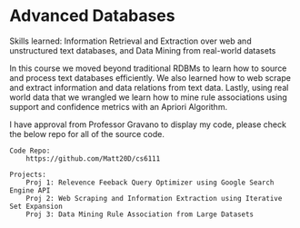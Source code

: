 # Advanced Databases
  
Skills learned: Information Retrieval and Extraction over web and unstructured text databases, and Data Mining from real-world datasets

In this course we moved beyond traditional RDBMs to learn how to source and process text databases efficiently. We also learned how to web scrape and extract information and data relations from text data. Lastly, using real world data that we wrangled we learn how to mine rule associations using support and confidence metrics with an Apriori Algorithm.

I have approval from Professor Gravano to display my code, please check the below repo for all of the source code.

```
Code Repo:
	https://github.com/Matt20D/cs6111
```

```
Projects:
	Proj 1: Relevence Feeback Query Optimizer using Google Search Engine API
	Proj 2: Web Scraping and Information Extraction using Iterative Set Expansion
	Proj 3: Data Mining Rule Association from Large Datasets
```
